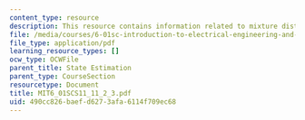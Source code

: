 ```yaml
---
content_type: resource
description: This resource contains information related to mixture distributions.
file: /media/courses/6-01sc-introduction-to-electrical-engineering-and-computer-science-i-spring-2011/490cc826baefd6273afa6114f709ec68_MIT6_01SCS11_11_2_3.pdf
file_type: application/pdf
learning_resource_types: []
ocw_type: OCWFile
parent_title: State Estimation
parent_type: CourseSection
resourcetype: Document
title: MIT6_01SCS11_11_2_3.pdf
uid: 490cc826-baef-d627-3afa-6114f709ec68
---
```

